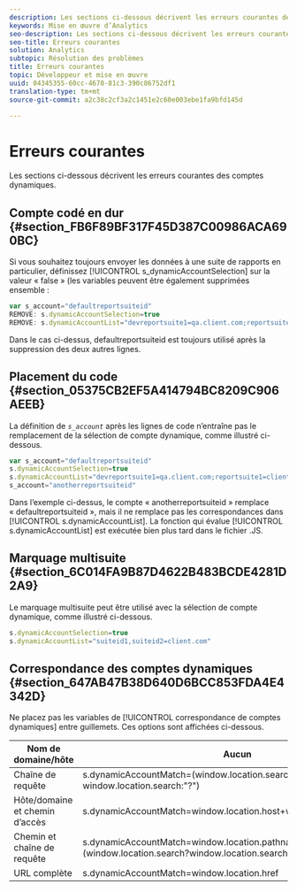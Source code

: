 ```yaml
---
description: Les sections ci-dessous décrivent les erreurs courantes des comptes dynamiques.
keywords: Mise en œuvre d’Analytics
seo-description: Les sections ci-dessous décrivent les erreurs courantes des comptes dynamiques.
seo-title: Erreurs courantes
solution: Analytics
subtopic: Résolution des problèmes
title: Erreurs courantes
topic: Développeur et mise en œuvre
uuid: 04345355-60cc-4678-81c3-390c86752df1
translation-type: tm+mt
source-git-commit: a2c38c2cf3a2c1451e2c60e003ebe1fa9bfd145d

---
```



# Erreurs courantes

Les sections ci-dessous décrivent les erreurs courantes des comptes dynamiques.

## Compte codé en dur {#section_FB6F89BF317F45D387C00986ACA690BC}

Si vous souhaitez toujours envoyer les données à une suite de rapports en particulier, définissez [!UICONTROL s_dynamicAccountSelection] sur la valeur « false » (les variables peuvent être également supprimées ensemble :

```js
var s_account="defaultreportsuiteid" 
REMOVE: s.dynamicAccountSelection=true 
REMOVE: s.dynamicAccountList="devreportsuite1=qa.client.com;reportsuite1=client.com" 
```

Dans le cas ci-dessus, defaultreportsuiteid est toujours utilisé après la suppression des deux autres lignes.

## Placement du code {#section_05375CB2EF5A414794BC8209C906AEEB}

La définition de *`s_account`* après les lignes de code n’entraîne pas le remplacement de la sélection de compte dynamique, comme illustré ci-dessous.

```js
var s_account="defaultreportsuiteid" 
s.dynamicAccountSelection=true 
s.dynamicAccountList="devreportsuite1=qa.client.com;reportsuite1=client.com" 
s_account="anotherreportsuiteid" 
```

Dans l’exemple ci-dessus, le compte « anotherreportsuiteid » remplace « defaultreportsuiteid », mais il ne remplace pas les correspondances dans [!UICONTROL s.dynamicAccountList]. La fonction qui évalue [!UICONTROL s.dynamicAccountList] est exécutée bien plus tard dans le fichier .JS.

## Marquage multisuite {#section_6C014FA9B87D4622B483BCDE4281D2A9}

Le marquage multisuite peut être utilisé avec la sélection de compte dynamique, comme illustré ci-dessous.

```js
s.dynamicAccountSelection=true 
s.dynamicAccountList="suiteid1,suiteid2=client.com" 
```

## Correspondance des comptes dynamiques {#section_647AB47B38D640D6BCC853FDA4E4342D}

Ne placez pas les variables de [!UICONTROL correspondance de comptes dynamiques] entre guillemets. Ces options sont affichées ci-dessous.

| Nom de domaine/hôte | Aucun |
|---|---|
| Chaîne de requête | s.dynamicAccountMatch=(window.location.search?window.location.search:"?") |
| Hôte/domaine et chemin d’accès | s.dynamicAccountMatch=window.location.host+window.lcation.pathname |
| Chemin et chaîne de requête | s.dynamicAccountMatch=window.location.pathname+(window.location.search?window.location.search""?") |
| URL complète | s.dynamicAccountMatch=window.location.href |

